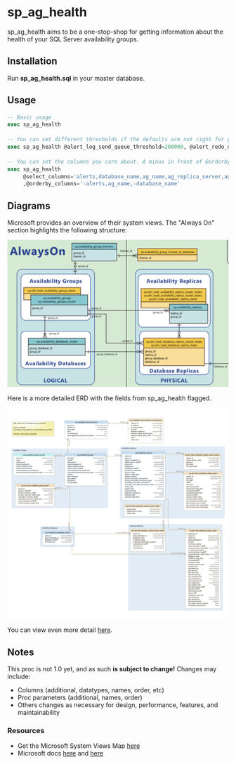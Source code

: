 # sp_ag_health

sp_ag_health aims to be a one-stop-shop for getting information about the health
of your SQL Server availability groups.

## Installation

Run **sp_ag_health.sql** in your master database.

## Usage

```sql
-- Basic usage
exec sp_ag_health

-- You can set different thresholds if the defaults are not right for your environment
exec sp_ag_health @alert_log_send_queue_threshold=200000, @alert_redo_queue_threshold=200000

-- You can set the columns you care about. A minus in front of @orderby_columns means sort desc
exec sp_ag_health
     @select_columns='alerts,database_name,ag_name,ag_replica_server,ag_replica_role,log_send_queue_size_kb,redo_queue_size_kb'
     ,@orderby_columns='-alerts,ag_name,-database_name'
```

## Diagrams

Microsoft provides an overview of their system views. The "Always On" section
highlights the following structure:

![System Views Map Always On][overview-erd]

Here is a more detailed ERD with the fields from sp_ag_health flagged.

![AlwaysOn][detail-erd]

You can view even more detail [here][very-detailed-erd].

## Notes

This proc is not 1.0 yet, and as such **is subject to change!** Changes may
include:

- Columns (additional, datatypes, names, order, etc)
- Proc parameters (additional, names, order)
- Others changes as necessary for design, performance, features, and maintainability

### Resources

- Get the Microsoft System Views Map [here][ms-system-views-map]
- Microsoft docs [here](ms-docs1) and [here][ms-docs2]

[ms-system-views-map]: https://www.microsoft.com/en-us/download/details.aspx?id=39083
[ms-docs1]: https://docs.microsoft.com/en-us/sql/relational-databases/system-catalog-views/sys-availability-groups-transact-sql?view=sql-server-2017
[ms-docs2]: https://docs.microsoft.com/en-us/sql/relational-databases/system-dynamic-management-views/always-on-availability-groups-dynamic-management-views-functions?view=sql-server-2017
[overview-erd]: https://raw.githubusercontent.com/mattmc3/sp_ag_health/master/erd/System%20Views%20Map%20Always%20On.png
[detail-erd]: https://raw.githubusercontent.com/mattmc3/sp_ag_health/master/erd/AlwaysOn.png
[very-detailed-erd]: https://cdn.rawgit.com/mattmc3/sp_ag_health/8abff33d/erd/AlwaysOn.html
